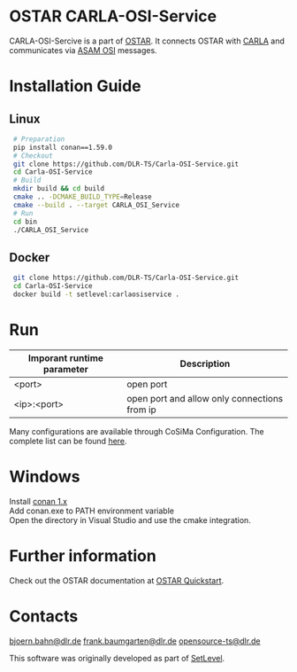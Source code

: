 # OSTAR CARLA-OSI-Service

CARLA-OSI-Sercive is a part of [OSTAR](https://github.com/DLR-TS/OSTAR-Quickstart).
It connects OSTAR with [CARLA](https://github.com/carla-simulator/carla) and communicates via [ASAM OSI](https://www.asam.net/standards/detail/osi/) messages.

# Installation Guide

## Linux

```sh
 # Preparation
 pip install conan==1.59.0
 # Checkout
 git clone https://github.com/DLR-TS/Carla-OSI-Service.git
 cd Carla-OSI-Service
 # Build
 mkdir build && cd build
 cmake .. -DCMAKE_BUILD_TYPE=Release
 cmake --build . --target CARLA_OSI_Service
 # Run
 cd bin
 ./CARLA_OSI_Service
```

## Docker

```sh
 git clone https://github.com/DLR-TS/Carla-OSI-Service.git
 cd Carla-OSI-Service
 docker build -t setlevel:carlaosiservice .
```

# Run

| Imporant runtime parameter | Description |
| ------ | ------ |
| \<port\> | open port |
| \<ip\>:\<port\> | open port and allow only connections from ip |

Many configurations are available through CoSiMa Configuration.
The complete list can be found [here](https://github.com/DLR-TS/Carla-OSI-Service/blob/master/Configuration.md).

# Windows

Install [conan 1.x](https://conan.io/) \
Add conan.exe to PATH environment variable \
Open the directory in Visual Studio and use the cmake integration.

# Further information

Check out the OSTAR documentation at [OSTAR Quickstart](https://github.com/DLR-TS/OSTAR-Quickstart/tree/main/docu).


# Contacts

bjoern.bahn@dlr.de frank.baumgarten@dlr.de opensource-ts@dlr.de

This software was originally developed as part of [SetLevel](https://setlevel.de/).
